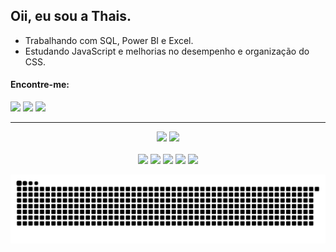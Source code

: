 <h2>Oii, eu sou a Thais.</h2>

<ul>
  <li>
    Trabalhando com SQL, Power BI e Excel.
  </li>
  <li> Estudando JavaScript e melhorias no desempenho e organização do CSS.
  </li>
</ul>

<h4>Encontre-me:</h4>
<a href="https://www.linkedin.com/in/thais-costa-39107b195/" target="_blank"><img src="https://img.shields.io/badge/Gmail-D14836?style=for-the-badge&logo=gmail&logoColor=white"></a>
<a href="https://www.linkedin.com/in/thais-costa-39107b195/" target="_blank"><img src="https://img.shields.io/badge/LinkedIn-0077B5?style=for-the-badge&logo=linkedin&logoColor=white"></a>
<a href="https://www.linkedin.com/in/thais-costa-39107b195/" target="_blank"><img src="https://img.shields.io/badge/Instagram-E4405F?style=for-the-badge&logo=instagram&logoColor=white"></a>

<hr>
<div align="center">
  <a href="https://thais.bymartins.eti.br/">
  <img height="120em" src="https://github-readme-stats.vercel.app/api?username=tha-is&show_icons=true&hide=contribs,prs&theme=synthwave&include_all_commits&hide_border=true&bg_color=302c2c&text_color=809dbf&hide_rank=true&hide_title=true&icon_color=809dbf"></a>
   <img height="120em" src="https://github-readme-stats.vercel.app/api/top-langs/?username=tha-is&layout=compact&bg_color=302c2c&hide_border=true&text_color=809dbf&title_color=95a4b8&hide_title=true">
</div>
<br>
<div align="center" display="inline-block">
  <img src="https://cdn.jsdelivr.net/gh/devicons/devicon@latest/icons/sqldeveloper/sqldeveloper-original.svg" width="30px"/>
  <img src="https://cdn.jsdelivr.net/gh/devicons/devicon@latest/icons/html5/html5-original.svg" width="30px"/>
  <img src="https://cdn.jsdelivr.net/gh/devicons/devicon@latest/icons/css3/css3-original.svg" width="30px"/>
  <img src="https://cdn.jsdelivr.net/gh/devicons/devicon@latest/icons/javascript/javascript-original.svg" width="30px"/>
  <img src="https://cdn.jsdelivr.net/gh/devicons/devicon@latest/icons/linux/linux-original.svg" width="30px"/>
          
![snake gif](https://github.com/tha-is/tha-is/blob/output/github-contribution-grid-snake.svg)
</div>
<!---
tha-is/tha-is is a ✨ special ✨ repository because its `README.md` (this file) appears on your GitHub profile.
You can click the Preview link to take a look at your changes.
--->
